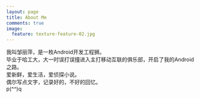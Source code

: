 ```yaml
---
layout: page
title: About Me
comments: true
image:
  feature: texture-feature-02.jpg
---
```


我叫邹丽萍，是一枚Android开发工程狮。
<br>毕业于哈工大，大一时误打误撞进入主打移动互联的俱乐部，开启了我的Android之路。
<br>爱新鲜，爱生活，爱侦探小说。
<br>偶尔写点文字，记录好的，不好的回忆。
<br>p(^^)q 

